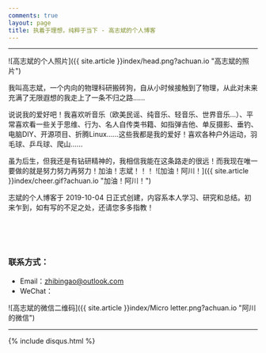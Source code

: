```yaml
---
comments: true
layout: page
title: 执着于理想，纯粹于当下 - 高志斌的个人博客
---
```

---

![高志斌的个人照片]({{ site.article }}index/head.png?achuan.io "高志斌的照片")

我叫高志斌，一个内向的物理科研搬砖狗，自从小时候接触到了物理，从此对未来充满了无限遐想的我走上了一条不归之路......<br>

说说我的爱好吧！我喜欢听音乐（欧美民谣、纯音乐、轻音乐、世界音乐...）、平常喜欢看一些关于思维、行为、名人自传类书籍、如指弹吉他、单反摄影、垂钓、电脑DIY、开源项目、折腾Linux......这些我都是我的爱好！喜欢各种户外运动，羽毛球、乒乓球、爬山......<br>

虽为后生，但我还是有钻研精神的，我相信我能在这条路走的很远！而我现在唯一要做的就是努力努力再努力！加油！志斌！！！ ![加油！阿川！]({{ site.article }}index/cheer.gif?achuan.io "加油！阿川！")<br>

志斌的个人博客于 2019-10-04 日正式创建，内容系本人学习、研究和总结。初来乍到，如有写的不足之处，还请您多多指教！<br>


<br><br><br>

### 联系方式：

- Email：<zhibingao@outlook.com><br>
- WeChat：<br>

![高志斌的微信二维码]({{ site.article }}index/Micro letter.png?achuan.io "阿川的微信")

---

[1]: http://www.dxinfo.com?achuan.io

{% include disqus.html %}
